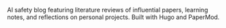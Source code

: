 AI safety blog featuring literature reviews of influential papers, learning notes, and reflections on personal projects. Built with Hugo and PaperMod.
